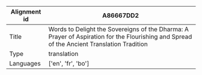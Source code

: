 |Alignment id | A86667DD2
| --- | --- 
|Title | Words to Delight the Sovereigns of the Dharma: A Prayer of Aspiration for the Flourishing and Spread of the Ancient Translation Tradition 
|Type | translation
|Languages | ['en', 'fr', 'bo']